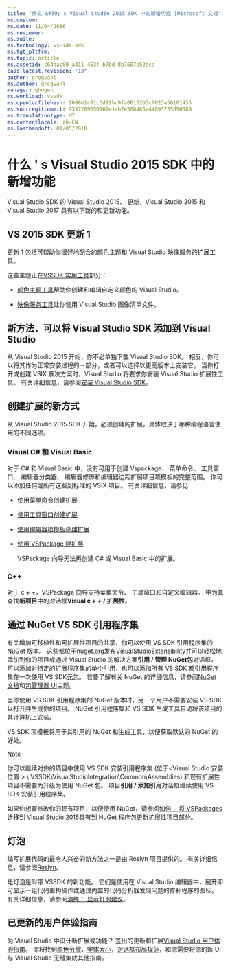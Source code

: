 ```yaml
---
title: "什么 &#39; s Visual Studio 2015 SDK 中的新增功能 |Microsoft 文档"
ms.custom: 
ms.date: 11/04/2016
ms.reviewer: 
ms.suite: 
ms.technology: vs-ide-sdk
ms.tgt_pltfrm: 
ms.topic: article
ms.assetid: c64aac80-a411-463f-b7bd-8b7607a52ece
caps.latest.revision: "13"
author: gregvanl
ms.author: gregvanl
manager: ghogen
ms.workload: vssdk
ms.openlocfilehash: 1008e1c81c6d99bc9fa0615263cf023a56101435
ms.sourcegitcommit: 9357209350167e1eb7e50b483e44893735d90589
ms.translationtype: MT
ms.contentlocale: zh-CN
ms.lasthandoff: 01/05/2018
---
```

# <a name="what39s-new-in-the-visual-studio-2015-sdk"></a>什么 &#39; s Visual Studio 2015 SDK 中的新增功能
Visual Studio SDK 的 Visual Studio 2015、 更新，Visual Studio 2015 和 Visual Studio 2017 具有以下新的和更新功能。  
  
## <a name="vs-2015-sdk-update-1"></a>VS 2015 SDK 更新 1  
 更新 1 包括可帮助你很好地配合的颜色主题和 Visual Studio 映像服务的扩展工具。  
  
 这些主题正在[VSSDK 实用工具](../extensibility/internals/vssdk-utilities.md)部分：  
  
-   [颜色主题工具](../extensibility/internals/color-theming-tools.md)帮助你创建和编辑自定义颜色的 Visual Studio。  
  
-   [映像服务工具](../extensibility/internals/image-service-tools.md)让你使用 Visual Studio 图像清单文件。  
  
## <a name="new-way-to-add-the-visual-studio-sdk-to-visual-studio"></a>新方法，可以将 Visual Studio SDK 添加到 Visual Studio  
 从 Visual Studio 2015 开始，你不必单独下载 Visual Studio SDK。 相反，你可以将其作为正常安装过程的一部分，或者可以选择以更高版本上安装它。 当你打开或创建 VSIX 解决方案时，Visual Studio 将要求你安装 Visual Studio 扩展性工具。 有关详细信息，请参阅[安装 Visual Studio SDK](../extensibility/installing-the-visual-studio-sdk.md)。  
  
## <a name="new-ways-of-creating-extensions"></a>创建扩展的新方式  
 从 Visual Studio 2015 SDK 开始，必须创建的扩展，具体取决于哪种编程语言使用的不同选项。  
  
### <a name="visual-c-and-visual-basic"></a>Visual C# 和 Visual Basic  
 对于 C# 和 Visual Basic 中，没有可用于创建 Vspackage、 菜单命令、 工具窗口、 编辑器分类器、 编辑器修饰和编辑器边距扩展项目项模板的完整范围。 你可以添加任何或所有这些到标准的 VSIX 项目。 有关详细信息，请参见:  
  
-   [使用菜单命令创建扩展](../extensibility/creating-an-extension-with-a-menu-command.md)  
  
-   [使用工具窗口创建扩展](../extensibility/creating-an-extension-with-a-tool-window.md)  
  
-   [使用编辑器项模板创建扩展](../extensibility/creating-an-extension-with-an-editor-item-template.md)  
  
-   [使用 VSPackage 建扩展](../extensibility/creating-an-extension-with-a-vspackage.md)  
  
     VSPackage 向导无法再创建 C# 或 Visual Basic 中的扩展。  
  
### <a name="c"></a>C++  
 对于 c + +，VSPackage 向导支持菜单命令、 工具窗口和自定义编辑器。 中为其查找**新项目**中的对话框**Visual c + + / 扩展性**。  
  
## <a name="vs-sdk-reference-assemblies-via-nuget"></a>通过 NuGet VS SDK 引用程序集  
 有关增加可移植性和可扩展性项目的共享，你可以使用 VS SDK 引用程序集的 NuGet 版本。  这些都位于[nuget.org](http://www.nuget.org)发布[VisualStudioExtensibility](http://www.nuget.org/profiles/VisualStudioExtensibility)并可以轻松地添加到你的项目或通过 Visual Studio 的解决方案**引用 / 管理 NuGet包**对话框。 可以添加对特定的扩展程序集的单个引用，也可以添加所有 VS SDK 都引用程序集在一次使用 VS SDK[元包](http://www.nuget.org/packages/VSSDK_Reference_Assemblies)。 若要了解有关 NuGet 的详细信息，请参阅[NuGet 文档](/NuGet)和[包管理器 UI](/NuGet/Tools/Package-Manager-UI)主题。  
  
 当你使用 VS SDK 引用程序集的 NuGet 版本时，另一个用户不需要安装 VS SDK 以打开并生成你的项目。  NuGet 引用程序集和 VS SDK 生成工具自动将该项目的其计算机上安装。  
  
 VS SDK 项模板将用于其引用的 NuGet 和生成工具，以便获取默认的 NuGet 的好处。  
  
> [!NOTE]
>  你可以继续对你的项目中使用 VS SDK 安装引用程序集 (位于\<Visual Studio 安装位置 > \ VSSDK\VisualStudioIntegration\Common\Assemblies) 和现有扩展性项目不需要为升级为使用 NuGet 包。  项目**引用 / 添加引用**对话框继续使用 VS SDK 安装引用程序集。  
>   
>  如果你想要修改你的现有项目，以便使用 NuGet，请参阅[如何： 将 VSPackages 迁移到 Visual Studio 2015](../extensibility/how-to-migrate-extensibility-projects-to-visual-studio-2015.md)具有到 NuGet 程序包更新扩展性项目部分。  
  
## <a name="light-bulbs"></a>灯泡  
 编写扩展代码的最令人兴奋的新方法之一是由 Roslyn 项目提供的。 有关详细信息，请参阅[Roslyn](https://github.com/dotnet/Roslyn)。  
  
 电灯泡是附带 VSSDK 的新功能。 它们是使用在 Visual Studio 编辑器中，展开即可显示一组代码重构操作或通过内置的代码分析器发现问题的修补程序的图标。 有关详细信息，请参阅[演练： 显示灯泡建议](../extensibility/walkthrough-displaying-light-bulb-suggestions.md)。  
  
## <a name="updated-user-experience-guidelines"></a>已更新的用户体验指南  
 为 Visual Studio 中设计新扩展或功能？ 签出的更新和扩展[Visual Studio 用户体验指南](../extensibility/ux-guidelines/visual-studio-user-experience-guidelines.md)。  你将找到[颜色令牌](../extensibility/ux-guidelines/shared-colors-for-visual-studio.md)，[字体大小](../extensibility/ux-guidelines/fonts-and-formatting-for-visual-studio.md)，[对话框布局规范](../extensibility/ux-guidelines/layout-for-visual-studio.md)，和你需要将你的新 UI 与 Visual Studio 无缝集成其他指南。